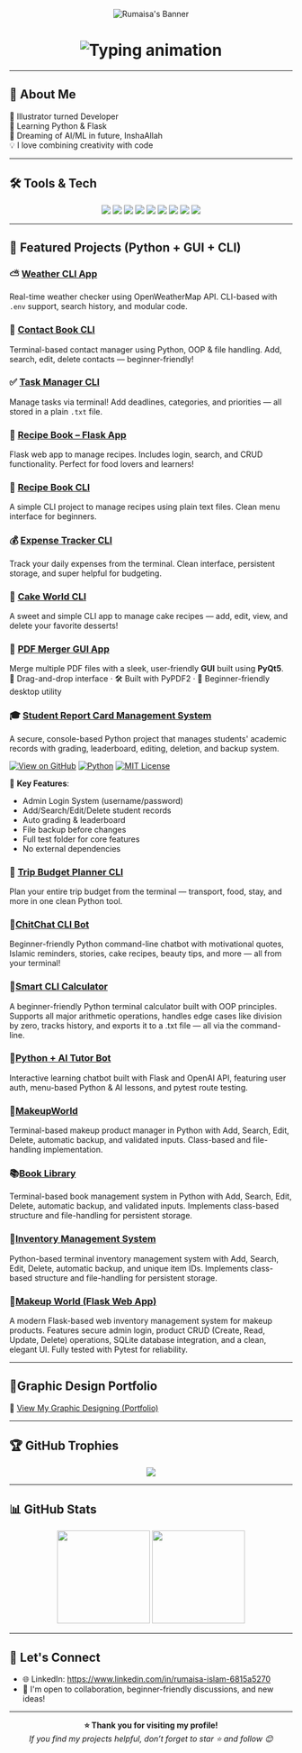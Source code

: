 <p align="center">
  <img src="https://github.com/user-attachments/assets/34abec0e-a51b-4546-bf20-36c99fbdd697" alt="Rumaisa's Banner" />
</p>

<h1 align="center">
  <img src="https://readme-typing-svg.herokuapp.com?font=Fira+Code&duration=3000&pause=1000&center=true&width=435&lines=Hi+I'm+Rumaisa!+👋;Front-End+Developer+%7C+Illustrator+%7C+Python+Learner;Aspiring+AI+Engineer+from+Pakistan!" alt="Typing animation" />
</h1>

---

## 🌸 About Me

🎨 Illustrator turned Developer  
🐍 Learning Python & Flask  
🤖 Dreaming of AI/ML in future, InshaAllah  
💡 I love combining creativity with code  

---

## 🛠️ Tools & Tech

<p align="center">
  <img src="https://img.shields.io/badge/Code-HTML5-orange?style=for-the-badge&logo=html5" />
  <img src="https://img.shields.io/badge/Code-CSS3-blue?style=for-the-badge&logo=css3" />
  <img src="https://img.shields.io/badge/Code-JavaScript-yellow?style=for-the-badge&logo=javascript" />
  <img src="https://img.shields.io/badge/Python-3776AB?style=for-the-badge&logo=python&logoColor=white" />
  <img src="https://img.shields.io/badge/Flask-black?style=for-the-badge&logo=flask" />
  <img src="https://img.shields.io/badge/Adobe%20Illustrator-FC9D24?style=for-the-badge&logo=adobeillustrator&logoColor=white" />
  <img src="https://img.shields.io/badge/Adobe%20Photoshop-31A8FF?style=for-the-badge&logo=adobephotoshop&logoColor=white" />
  <img src="https://img.shields.io/badge/Git-F05032?style=for-the-badge&logo=git&logoColor=white" />
  <img src="https://img.shields.io/badge/GitHub-181717?style=for-the-badge&logo=github&logoColor=white" />
</p>

---

## 📌 Featured Projects (Python + GUI + CLI)

### ⛅ [Weather CLI App](https://github.com/Rumaisas-islam/weather-cli-app)
Real-time weather checker using OpenWeatherMap API. CLI-based with `.env` support, search history, and modular code.

### 📒 [Contact Book CLI](https://github.com/Rumaisas-islam/contact-book)
Terminal-based contact manager using Python, OOP & file handling. Add, search, edit, delete contacts — beginner-friendly!

### ✅ [Task Manager CLI](https://github.com/Rumaisas-islam/task-manager-cli-python)
Manage tasks via terminal! Add deadlines, categories, and priorities — all stored in a plain `.txt` file.

### 🍲 [Recipe Book – Flask App](https://github.com/Rumaisas-islam/recipe-book-flask-app)
Flask web app to manage recipes. Includes login, search, and CRUD functionality. Perfect for food lovers and learners!

### 📘 [Recipe Book CLI](https://github.com/Rumaisas-islam/recipe-book)
A simple CLI project to manage recipes using plain text files. Clean menu interface for beginners.

### 💰 [Expense Tracker CLI](https://github.com/Rumaisas-islam/expense_tracker)
Track your daily expenses from the terminal. Clean interface, persistent storage, and super helpful for budgeting.

### 🍰 [Cake World CLI](https://github.com/Rumaisas-islam/cake-world)
A sweet and simple CLI app to manage cake recipes — add, edit, view, and delete your favorite desserts!

### 🧾 [PDF Merger GUI App](https://github.com/Rumaisas-islam/pdf-merger-gui)  
Merge multiple PDF files with a sleek, user-friendly **GUI** built using **PyQt5**.  
📂 Drag-and-drop interface · 🛠️ Built with PyPDF2 · 🎨 Beginner-friendly desktop utility

### 🎓 [Student Report Card Management System](https://github.com/Rumaisas-islam/student-report-card-management-system)
A secure, console-based Python project that manages students' academic records with grading, leaderboard, editing, deletion, and backup system.

[![View on GitHub](https://img.shields.io/badge/GitHub-View%20Project-black?logo=github&style=flat-square)](https://github.com/Rumaisas-islam/student-report-card-management-system)
[![Python](https://img.shields.io/badge/Made%20with-Python-blue?style=flat-square&logo=python)](https://www.python.org/)
[![MIT License](https://img.shields.io/github/license/Rumaisas-islam/student-report-card-management-system?style=flat-square)](https://github.com/Rumaisas-islam/student-report-card-management-system/blob/main/LICENSE.md)

📝 **Key Features**:
- Admin Login System (username/password)
- Add/Search/Edit/Delete student records
- Auto grading & leaderboard
- File backup before changes
- Full test folder for core features
- No external dependencies

### 🧾 [Trip Budget Planner CLI](https://github.com/Rumaisas-islam/trip-budget-planner.git)
Plan your entire trip budget from the terminal — transport, food, stay, and more in one clean Python tool.

### 💬[ChitChat CLI Bot](https://github.com/Rumaisas-islam/chitchat-cli-bot.git)
Beginner-friendly Python command-line chatbot with motivational quotes, Islamic reminders, stories, cake recipes, beauty tips, and more — all from your terminal!

### 🧮[Smart CLI Calculator]( https://github.com/Rumaisas-islam/calculator-cli-app)
A beginner-friendly Python terminal calculator built with OOP principles. Supports all major arithmetic operations, handles edge cases like division by zero, tracks history, and exports it to a .txt file — all via the command-line.

### 🤖[Python + AI Tutor Bot](https://github.com/Rumaisas-islam/ai-python-tutor-bot.git)
Interactive learning chatbot built with Flask and OpenAI API, featuring user auth, menu-based Python & AI lessons, and pytest route testing.

### 💄[MakeupWorld](https://github.com/Rumaisas-islam/makeup-store.git)
Terminal-based makeup product manager in Python with Add, Search, Edit, Delete, automatic backup, and validated inputs. Class-based and file-handling implementation.

### 📚[Book Library](https://github.com/Rumaisas-islam/book_library.git)
Terminal-based book management system in Python with Add, Search, Edit, Delete, automatic backup, and validated inputs. Implements class-based structure and file-handling for persistent storage.

### 💼[Inventory Management System](https://github.com/Rumaisas-islam/Python-Inventory-Management-System.git)
Python-based terminal inventory management system with Add, Search, Edit, Delete, automatic backup, and unique item IDs. Implements class-based structure and file-handling for persistent storage.

### 💄[Makeup World (Flask Web App)](https://github.com/Rumaisas-islam/makeup-world-website.git)
A modern Flask-based web inventory management system for makeup products. Features secure admin login, product CRUD (Create, Read, Update, Delete) operations, SQLite database integration, and a clean, elegant UI. Fully tested with Pytest for reliability.

---

## 🎨Graphic Design Portfolio

📁 [View My Graphic Designing (Portfolio)](https://www.behance.net/rumaisa_islam)

---

## 🏆 GitHub Trophies

<p align="center">
  <img src="https://github-profile-trophy.vercel.app/?username=Rumaisas-islam&theme=tokyonight&no-frame=true&margin-w=15" />
</p>

---

## 📊 GitHub Stats

<p align="center">
  <img src="https://github-readme-stats.vercel.app/api?username=Rumaisas-islam&show_icons=true&theme=tokyonight" height="165"/>
  <img src="https://github-readme-stats.vercel.app/api/top-langs/?username=Rumaisas-islam&layout=compact&theme=tokyonight" height="165"/>
</p>

---

## 🤝 Let's Connect

- 🌐 LinkedIn: https://www.linkedin.com/in/rumaisa-islam-6815a5270 
- 💬 I'm open to collaboration, beginner-friendly discussions, and new ideas!

---

<p align="center">
  <b>⭐ Thank you for visiting my profile!</b><br>
  <i>If you find my projects helpful, don’t forget to star ⭐ and follow 😊</i>
</p>
